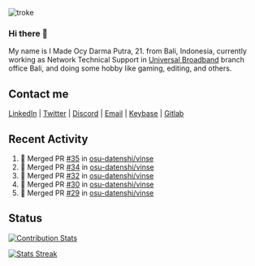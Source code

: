 ![troke](https://cardivo.vercel.app/api?name=I%20Made%20Ocy%20Darma%20Putra&description=Just%20pull-stack%20developer&image=https://avatars.githubusercontent.com/u/10250068?v=4&backgroundColor=%23DE834D)

### Hi there 👋

My name is I Made Ocy Darma Putra, 21. from Bali, Indonesia, currently working as Network Technical Support in [Universal Broadband](https://universal.net.id) branch office Bali, and doing some hobby like gaming, editing, and others.

## Contact me

[LinkedIn](https://linkedin.com/in/troke) | [Twitter](https://twitter.com/darma_ochi) | [Discord](https://link.troke.id/discord) | <a href="mailto:ochi@troke.id">Email</a> | [Keybase](https://keybase.io/troke) | [Gitlab](https://gitlab.com/troke12)

## Recent Activity

<!--START_SECTION:activity-->
1. 🎉 Merged PR [#35](https://github.com/osu-datenshi/vinse/pull/35) in [osu-datenshi/vinse](https://github.com/osu-datenshi/vinse)
2. 🎉 Merged PR [#34](https://github.com/osu-datenshi/vinse/pull/34) in [osu-datenshi/vinse](https://github.com/osu-datenshi/vinse)
3. 🎉 Merged PR [#32](https://github.com/osu-datenshi/vinse/pull/32) in [osu-datenshi/vinse](https://github.com/osu-datenshi/vinse)
4. 🎉 Merged PR [#30](https://github.com/osu-datenshi/vinse/pull/30) in [osu-datenshi/vinse](https://github.com/osu-datenshi/vinse)
5. 🎉 Merged PR [#29](https://github.com/osu-datenshi/vinse/pull/29) in [osu-datenshi/vinse](https://github.com/osu-datenshi/vinse)
<!--END_SECTION:activity-->

## Status

[![Contribution Stats](https://github-contribution-stats.vercel.app/api/?username=troke12)](https://github.com/LordDashMe/github-contribution-stats/)

[![Stats Streak](https://github-readme-streak-stats.herokuapp.com/?user=troke12)](https://github.com/troke12/)
